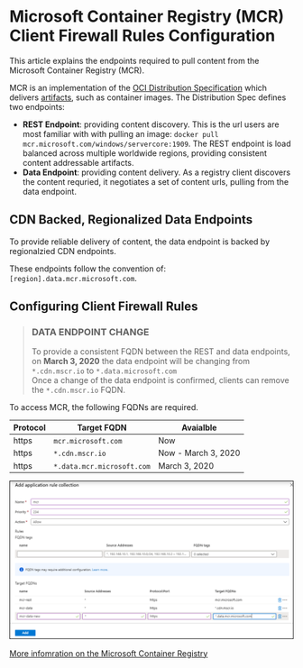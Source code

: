 # Microsoft Container Registry (MCR) Client Firewall Rules Configuration

This article explains the endpoints required to pull content from the Microsoft Container Registry (MCR).

MCR is an implementation of the [OCI Distribution Specification][oci-spec] which delivers [artifacts][oci-artifacts], such as container images. The Distribution Spec defines two endpoints:

- **REST Endpoint**: providing content discovery. This is the url users are most familiar with with pulling an image: `docker pull mcr.microsoft.com/windows/servercore:1909`. The REST endpoint is load balanced across multiple worldwide regions, providing consistent content addressable artifacts.
- **Data Endpoint**: providing content delivery. As a registry client discovers the content requried, it negotiates a set of content urls, pulling from the data endpoint.

## CDN Backed, Regionalized Data Endpoints

To provide reliable delivery of content, the data endpoint is backed by regionalzied CDN endpoints.

These endpoints follow the convention of: `[region].data.mcr.microsoft.com`.

## Configuring Client Firewall Rules

> ### **DATA ENDPOINT CHANGE**
> To provide a consistent FQDN between the REST and data endpoints, on **March 3, 2020** the data endpoint will be changing from `*.cdn.mscr.io` to `*.data.microsoft.com`  
  Once a change of the data endpoint is confirmed, clients can remove the `*.cdn.mscr.io` FQDN.

To access MCR, the following FQDNs are required. 

| Protocol | Target FQDN | Avaialble |
| - | - | - |
| https | `mcr.microsoft.com` | Now |
| https | `*.cdn.mscr.io` | Now - March 3, 2020 |
| https | `*.data.mcr.microsoft.com` | March 3, 2020 |

![Azure Application Rule](./media/mcr-client-firewall-rules.png)

[More infomration on the Microsoft Container Registry][mcr]

[mcr]:            https://aka.ms/mcr
[oci-spec]:       https://github.com/opencontainers/distribution-spec
[oci-artifacts]:  https://github.com/opencontainers/artifacts

